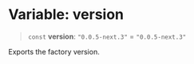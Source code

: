 # Variable: version

> `const` **version**: `"0.0.5-next.3"` = `"0.0.5-next.3"`

Exports the factory version.
